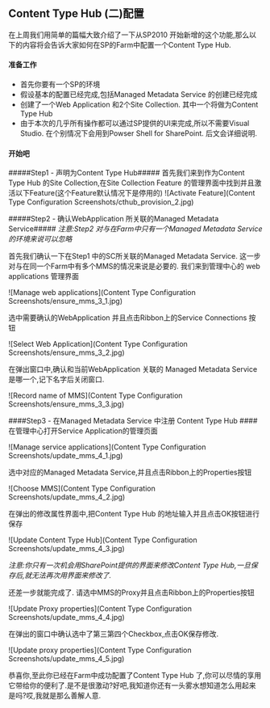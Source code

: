 ## Content Type Hub (二)配置 ##

在上周我们用简单的篇幅大致介绍了一下从SP2010 开始新增的这个功能,那么以下的内容将会告诉大家如何在SP的Farm中配置一个Content Type Hub.

#### 准备工作 ####
- 首先你要有一个SP的环境
- 假设基本的配置已经完成,包括Managed Metadata Service 的创建已经完成
- 创建了一个Web Application 和2个Site Collection. 其中一个将做为Content Type Hub
- 由于本次的几乎所有操作都可以通过SP提供的UI来完成,所以不需要Visual Studio. 在个别情况下会用到Powser Shell for SharePoint. 后文会详细说明.




#### 开始吧 ####

#####Step1 - 声明为Content Type Hub#####
首先我们来到作为Content Type Hub 的Site Collection,在Site Collection Feature 的管理界面中找到并且激活以下Feature(这个Feature默认情况下是停用的)
![Activate Feature](Content Type Configuration Screenshots/cthub_provision_2.jpg)


#####Step2 - 确认WebApplication 所关联的Managed Metadata Service#####
*注意:Step2 对与在Farm中只有一个Managed Metadata Service 的环境来说可以忽略*

首先我们确认一下在Step1 中的SC所关联的Managed Metadata Service. 这一步对与在同一个Farm中有多个MMS的情况来说是必要的. 我们来到管理中心的 web applications 管理界面

![Manage web applications](Content Type Configuration Screenshots/ensure_mms_3_1.jpg)


选中需要确认的WebApplication 并且点击Ribbon上的Service Connections 按钮

![Select Web Application](Content Type Configuration Screenshots/ensure_mms_3_2.jpg)

在弹出窗口中,确认和当前WebApplication 关联的 Managed Metadata Service 是哪一个,记下名字后关闭窗口.

![Record name of MMS](Content Type Configuration Screenshots/ensure_mms_3_3.jpg)


####Step3 - 在Managed Metadata Service 中注册 Content Type Hub ####
在管理中心打开Service Application的管理页面

![Manage service applications](Content Type Configuration Screenshots/update_mms_4_1.jpg)

选中对应的Managed Metadata Service,并且点击Ribbon上的Properties按钮

![Choose MMS](Content Type Configuration Screenshots/update_mms_4_2.jpg)

在弹出的修改属性界面中,把Content Type Hub 的地址输入并且点击OK按钮进行保存

![Update Content Type Hub](Content Type Configuration Screenshots/update_mms_4_3.jpg)

*注意:你只有一次机会用SharePoint提供的界面来修改Content Type Hub,一旦保存后,就无法再次用界面来修改了.*

还差一步就能完成了. 请选中MMS的Proxy并且点击Ribbon上的Properties按钮

![Update Proxy properties](Content Type Configuration Screenshots/update_mms_4_4.jpg)

在弹出的窗口中确认选中了第三第四个Checkbox,点击OK保存修改.

![Update proxy properties](Content Type Configuration Screenshots/update_mms_4_5.jpg)

恭喜你,至此你已经在Farm中成功配置了Content Type Hub 了,你可以尽情的享用它带给你的便利了.是不是很激动?好吧,我知道你还有一头雾水想知道怎么用起来是吗?哎,我就是那么善解人意.


